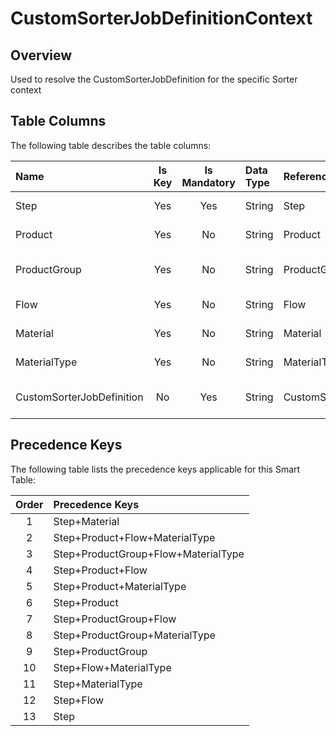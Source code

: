 # CustomSorterJobDefinitionContext

## Overview
Used to resolve the CustomSorterJobDefinition for the specific Sorter context

## Table Columns
The following table describes the table columns:

| Name | Is Key | Is Mandatory | Data Type | Reference | Description |
| :--- | :----: | :----------: | :-------- | :-------- | :---------- |
|Step | Yes | Yes | String | Step | Step Reference |
|Product | Yes | No | String | Product | Product Reference |
|ProductGroup | Yes | No | String | ProductGroup | Product Group Reference |
|Flow | Yes | No | String | Flow | Flow Reference |
|Material | Yes | No | String | Material | Material Reference |
|MaterialType | Yes | No | String | MaterialType | Material Type |
|CustomSorterJobDefinition | No | Yes | String | CustomSorterJobDefinition | Custom Sorter Job Definition |

## Precedence Keys
The following table lists the precedence keys applicable for this Smart Table:

| Order | Precedence Keys |
| :---: | :-------------- |
| 1 | Step+Material|
| 2 | Step+Product+Flow+MaterialType |
| 3 | Step+ProductGroup+Flow+MaterialType |
| 4 | Step+Product+Flow |
| 5 | Step+Product+MaterialType |
| 6 | Step+Product |
| 7 | Step+ProductGroup+Flow |
| 8 | Step+ProductGroup+MaterialType |
| 9 | Step+ProductGroup |
| 10 | Step+Flow+MaterialType |
| 11 | Step+MaterialType |
| 12 | Step+Flow |
| 13 | Step |
